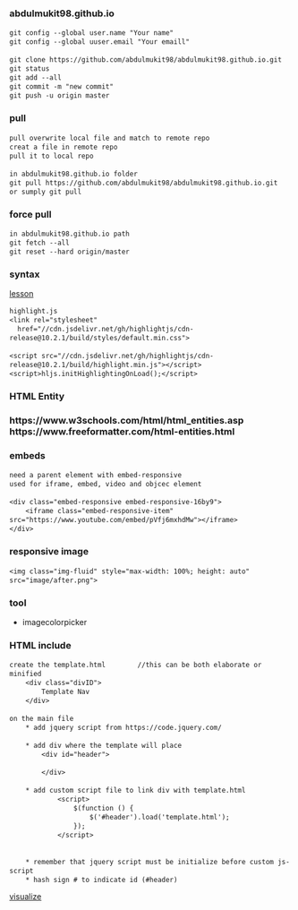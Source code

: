 ### abdulmukit98.github.io

	git config --global user.name "Your name"
	git config --global uuser.email "Your emaill"
	
	git clone https://github.com/abdulmukit98/abdulmukit98.github.io.git
	git status
	git add --all
	git commit -m "new commit"
	git push -u origin master

### pull

	pull overwrite local file and match to remote repo
	creat a file in remote repo
	pull it to local repo

	in abdulmukit98.github.io folder
	git pull https://github.com/abdulmukit98/abdulmukit98.github.io.git
	or sumply git pull

### force pull
	
	in abdulmukit98.github.io path
	git fetch --all
	git reset --hard origin/master

### syntax 

[lesson](https://www.youtube.com/watch?v=lusCM67ZvNM)<br>

    highlight.js
    <link rel="stylesheet"
      href="//cdn.jsdelivr.net/gh/highlightjs/cdn-release@10.2.1/build/styles/default.min.css">
    
    <script src="//cdn.jsdelivr.net/gh/highlightjs/cdn-release@10.2.1/build/highlight.min.js"></script>
    <script>hljs.initHighlightingOnLoad();</script>

### HTML Entity
<h3>
https://www.w3schools.com/html/html_entities.asp<br>
https://www.freeformatter.com/html-entities.html<br>
</h3>


### embeds
    need a parent element with embed-responsive
    used for iframe, embed, video and objcec element
    
    <div class="embed-responsive embed-responsive-16by9">
        <iframe class="embed-responsive-item" src="https://www.youtube.com/embed/pVfj6mxhdMw"></iframe>
    </div> 
### responsive image
    <img class="img-fluid" style="max-width: 100%; height: auto" src="image/after.png">

### tool
* imagecolorpicker

### HTML include
    
    create the template.html        //this can be both elaborate or minified
        <div class="divID">
            Template Nav
        </div>
    
    on the main file 
        * add jquery script from https://code.jquery.com/
    
        * add div where the template will place
            <div id="header">

            </div>
        
        * add custom script file to link div with template.html
                <script>
                    $(function () {
                        $('#header').load('template.html');
                    });
                </script>
        
        
        * remember that jquery script must be initialize before custom js-script
        * hash sign # to indicate id (#header)
        
[visualize](https://www.youtube.com/watch?v=m_RInqNGwmo)<br>
    